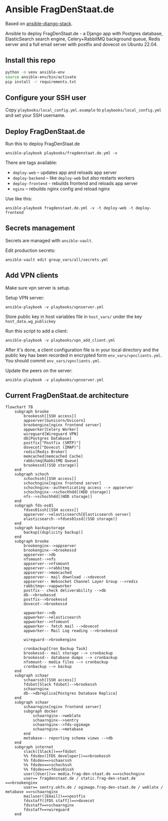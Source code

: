 # Ansible FragDenStaat.de

Based on [ansible-django-stack](https://github.com/jcalazan/ansible-django-stack).

Ansible to deploy FragDenStaat.de - a Django app with Postgres database, ElasticSearch search engine, Celery+RabbitMQ background queue, Redis server and a full email server with postfix and dovecot on Ubuntu 22.04.


## Install this repo

```bash
python -m venv ansible-env
source ansible-env/bin/activate
pip install -r requirements.txt
```

## Configure your SSH user

Copy `playbooks/local_config.yml.example` to `playbooks/local_config.yml` and set your SSH username.

## Deploy FragDenStaat.de

Run this to deploy FragDenStaat.de

    ansible-playbook playbooks/fragdenstaat.de.yml -v

There are tags available:

- `deploy-web` – updates app and reloads app server
- `deploy-backend` – like `deploy-web` but also restarts workers
- `deploy-frontend` - rebuilds frontend and reloads app server
- `nginx` – rebuilds nginx config and reload nginx

Use like this:

```
ansible-playbook fragdenstaat.de.yml -v -t deploy-web -t deploy-frontend
```

## Secrets management

Secrets are managed with `ansible-vault`.

Edit production secrets:

```
ansible-vault edit group_vars/all/secrets.yml
```

## Add VPN clients

Make sure vpn server is setup.

Setup VPN server:
```
ansible-playbook -v playbooks/vpnserver.yml
```

Store public key in host variables file in `host_vars/` under the key `host_data.wg_publickey`

Run this script to add a client:

```
ansible-playbook -v playbooks/vpn_add_client.yml
```

After it's done, a client configuration file is in your local directory and the public key has been recorded in encrypted form `env_vars/vpnclients.yml`.
You should commit `env_vars/vpnclients.yml`.

Update the peers on the server:

```
ansible-playbook -v playbooks/vpnserver.yml
```


## Current FragDenStaat.de architecture

```mermaid
flowchart TB
    subgraph brooke
        brookessh[[SSH access]]
        appserver[Gunicorn/Uvicorn]
        brookenginx[nginx frontend server]
        appworker[Celery Worker]
        wireguard[Wireguard VPN]
        db[Postgres Database]
        postfix["Postfix (SMTP)"]
        dovecot["Dovecot (IMAP)"]
        redis[Redis Broker]
        memcached[memcached Cache]
        rabbitmq[RabbitMQ Queue]
        brookessd[(SSD storage)]
    end
    subgraph schoch
        schochssh[[SSH access]]
        schochnginx[nginx frontend server]
        schochnginx--authenticating access --> appserver
        schochnginx-->schochhdd[(HDD storage)]
        nfs-->schochhdd[(HDD storage)]
    end
    subgraph fds-es01
        fdses01ssh[[SSH access]]
        appserver-->elasticsearch[Elasticsearch server]
        elasticsearch-->fdses01ssd[(SSD storage)]
    end
    subgraph backupstorage
        backup[(duplicity backup)]
    end
    subgraph brooke
        brookenginx-->appserver
        brookenginx-->brookessd
        appserver-->db
        nfsmount-->nfs
        appserver-->nfsmount
        appserver-->rabbitmq
        appserver-->memcached
        appserver-- mail download -->dovecot
        appserver-- Websocket Channel Layer Group -->redis
        rabbitmq<-->appworker
        postfix-- check deliverability -->db
        db-->brookessd
        postfix-->brookessd
        dovecot-->brookessd

        appworker-->db
        appworker-->elasticsearch
        appworker-->nfsmount
        appworker-- fetch mail -->dovecot
        appworker-- Mail Log reading -->brookessd

        wireguard-->brookenginx

        cronbackup[Cron Backup Task]
        brookessd-- mail storage --> cronbackup
        brookessd-- database dumps --> cronbackup
        nfsmount-- media files --> cronbackup
        cronbackup --> backup
    end
    subgraph schaar
        schaarssh[[SSH access]]
        fdsbot[Slack fdsbot]-->brookessh
        schaarnginx
        db-->dbreplica[Postgres Database Replica]
    end
    subgraph schaar
        schaarnginx[nginx frontend server]
        subgraph docker
            schaarnginx-->weblate
            schaarnginx-->sentry
            schaarnginx-->fds-ogimage
            schaarnginx-->metabase
        end
        metabase-- reporting schema views -->db
    end
    subgraph internet
        slack([Slack])==>fdsbot
        %% fdsdev([FDS developer])==>brookessh
        %% fdsdev==>schaarssh
        %% fdsdev==>schochssh
        %% fdsdev==>fdses01ssh
        user([User])== media.frag-den-staat.de ==>schochnginx
        user== fragdenstaat.de / static.frag-den-staat.de ==>brookenginx
        user== sentry.okfn.de / ogimage.frag-den-staat.de / weblate / metabase ==>schaarnginx
        mailuser([Email])==>postfix
        fdsstaff([FDS staff])==>dovecot
        fdsstaff==>schaarnginx
        fdsstaff==>wireguard
    end
```
